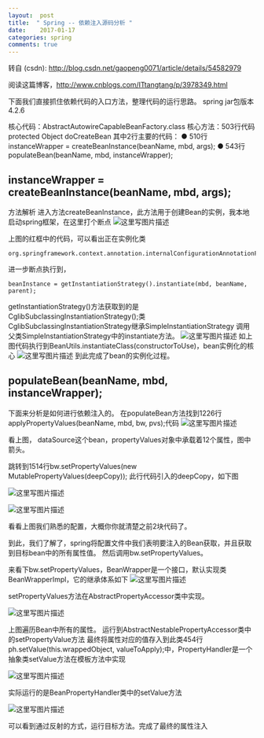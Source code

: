 ```yaml
---
layout:  post
title:  " Spring -- 依赖注入源码分析 "
date:    2017-01-17
categories: spring 
comments: true
---
```

转自 (csdn): http://blog.csdn.net/gaopeng0071/article/details/54582979
<div class="markdown_views">
 <p>阅读这篇博客，<a href="http://www.cnblogs.com/ITtangtang/p/3978349.html">http://www.cnblogs.com/ITtangtang/p/3978349.html</a></p> 
 <p>下面我们直接抓住依赖代码的入口方法，整理代码的运行思路。  spring jar包版本4.2.6</p> 
 <p>核心代码：AbstractAutowireCapableBeanFactory.class  核心方法：503行代码 protected Object doCreateBean  其中2行主要的代码：  ● 510行 instanceWrapper = createBeanInstance(beanName, mbd, args);  ● 543行 populateBean(beanName, mbd, instanceWrapper);</p> 
 <h2 id="instancewrapper-createbeaninstancebeanname-mbd-args">instanceWrapper = createBeanInstance(beanName, mbd, args);</h2> 
 <p>方法解析  进入方法createBeanInstance，此方法用于创建Bean的实例，我本地启动spring框架，在这里打个断点  <img src="http://img.blog.csdn.net/20170117144052288?watermark/2/text/aHR0cDovL2Jsb2cuY3Nkbi5uZXQvZ2FvcGVuZzAwNzE=/font/5a6L5L2T/fontsize/400/fill/I0JBQkFCMA==/dissolve/70/gravity/SouthEast" alt="这里写图片描述" title=""></p> 
 <p>上图的红框中的代码，可以看出正在实例化类</p> 
 <pre class="prettyprint"><code class=" hljs avrasm">org<span class="hljs-preprocessor">.springframework</span><span class="hljs-preprocessor">.context</span><span class="hljs-preprocessor">.annotation</span><span class="hljs-preprocessor">.internalConfigurationAnnotationProcessor</span></code></pre> 
 <p>进一步断点执行到，</p> 
 <pre class="prettyprint"><code class=" hljs fix"><span class="hljs-attribute">beanInstance </span>=<span class="hljs-string"> getInstantiationStrategy().instantiate(mbd, beanName, parent);</span></code></pre> 
 <p>getInstantiationStrategy()方法获取到的是CglibSubclassingInstantiationStrategy();类  CglibSubclassingInstantiationStrategy继承SimpleInstantiationStrategy  调用父类SimpleInstantiationStrategy中的instantiate方法。  <img src="http://img.blog.csdn.net/20170117144149837?watermark/2/text/aHR0cDovL2Jsb2cuY3Nkbi5uZXQvZ2FvcGVuZzAwNzE=/font/5a6L5L2T/fontsize/400/fill/I0JBQkFCMA==/dissolve/70/gravity/SouthEast" alt="这里写图片描述" title="">  如上图代码执行到BeanUtils.instantiateClass(constructorToUse)，bean实例化的核心  <img src="http://img.blog.csdn.net/20170117144243979?watermark/2/text/aHR0cDovL2Jsb2cuY3Nkbi5uZXQvZ2FvcGVuZzAwNzE=/font/5a6L5L2T/fontsize/400/fill/I0JBQkFCMA==/dissolve/70/gravity/SouthEast" alt="这里写图片描述" title="">  到此完成了bean的实例化过程。</p> 
 <h2 id="populatebeanbeanname-mbd-instancewrapper">populateBean(beanName, mbd, instanceWrapper);</h2> 
 <p>下面来分析是如何进行依赖注入的。  在populateBean方法找到1226行applyPropertyValues(beanName, mbd, bw, pvs);代码  <img src="http://img.blog.csdn.net/20170117145430248?watermark/2/text/aHR0cDovL2Jsb2cuY3Nkbi5uZXQvZ2FvcGVuZzAwNzE=/font/5a6L5L2T/fontsize/400/fill/I0JBQkFCMA==/dissolve/70/gravity/SouthEast" alt="这里写图片描述" title=""></p> 
 <p>看上图，  dataSource这个bean，propertyValues对象中承载着12个属性，图中箭头。</p> 
 <p>跳转到1514行bw.setPropertyValues(new MutablePropertyValues(deepCopy));  此行代码引入的deepCopy，如下图</p> 
 <p><img src="http://img.blog.csdn.net/20170117144938661?watermark/2/text/aHR0cDovL2Jsb2cuY3Nkbi5uZXQvZ2FvcGVuZzAwNzE=/font/5a6L5L2T/fontsize/400/fill/I0JBQkFCMA==/dissolve/70/gravity/SouthEast" alt="这里写图片描述" title=""></p> 
 <p><img src="http://img.blog.csdn.net/20170117144336589?watermark/2/text/aHR0cDovL2Jsb2cuY3Nkbi5uZXQvZ2FvcGVuZzAwNzE=/font/5a6L5L2T/fontsize/400/fill/I0JBQkFCMA==/dissolve/70/gravity/SouthEast" alt="这里写图片描述" title=""></p> 
 <p>看看上图我们熟悉的配置，大概你你就清楚之前2块代码了。</p> 
 <p>到此，我们了解了，spring将配置文件中我们表明要注入的Bean获取，并且获取到目标bean中的所有属性值。  然后调用bw.setPropertyValues。</p> 
 <p>来看下bw.setPropertyValues，BeanWrapper是一个接口，默认实现类BeanWrapperImpl，它的继承体系如下  <img src="http://img.blog.csdn.net/20170117144415028?watermark/2/text/aHR0cDovL2Jsb2cuY3Nkbi5uZXQvZ2FvcGVuZzAwNzE=/font/5a6L5L2T/fontsize/400/fill/I0JBQkFCMA==/dissolve/70/gravity/SouthEast" alt="这里写图片描述" title=""></p> 
 <p>setPropertyValues方法在AbstractPropertyAccessor类中实现。</p> 
 <p><img src="http://img.blog.csdn.net/20170117144430966?watermark/2/text/aHR0cDovL2Jsb2cuY3Nkbi5uZXQvZ2FvcGVuZzAwNzE=/font/5a6L5L2T/fontsize/400/fill/I0JBQkFCMA==/dissolve/70/gravity/SouthEast" alt="这里写图片描述" title=""></p> 
 <p>上图遍历Bean中所有的属性。  运行到AbstractNestablePropertyAccessor类中的setPropertyValue方法  最终将属性对应的值存入到此类454行ph.setValue(this.wrappedObject, valueToApply);中，PropertyHandler是一个抽象类setValue方法在模板方法中实现</p> 
 <p><img src="http://img.blog.csdn.net/20170117144506373?watermark/2/text/aHR0cDovL2Jsb2cuY3Nkbi5uZXQvZ2FvcGVuZzAwNzE=/font/5a6L5L2T/fontsize/400/fill/I0JBQkFCMA==/dissolve/70/gravity/SouthEast" alt="这里写图片描述" title=""></p> 
 <p>实际运行的是BeanPropertyHandler类中的setValue方法</p> 
 <p><img src="http://img.blog.csdn.net/20170117144528822?watermark/2/text/aHR0cDovL2Jsb2cuY3Nkbi5uZXQvZ2FvcGVuZzAwNzE=/font/5a6L5L2T/fontsize/400/fill/I0JBQkFCMA==/dissolve/70/gravity/SouthEast" alt="这里写图片描述" title=""></p> 
 <p>可以看到通过反射的方式，运行目标方法。完成了最终的属性注入</p>
</div>